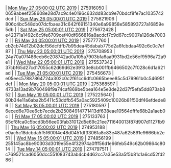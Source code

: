 | [Mon May 27 05:00:02 UTC 2019](https://transfer.sh/gAGZx/dashninja-dbdump-20190527070002.tar.bz2) | 275916050 | 0659abeef258608e28d7ac9c4e0196c632dd83cb9e70bdcf8fe7ac1035742dcd | 
| [Sun May 26 05:00:01 UTC 2019](https://transfer.sh/zT6S1/dashninja-dbdump-20190526070001.tar.bz2) | 275821906 | 806c4bc548db07dcfbaea31c642f69151340e6a99858e585893727a16859e5db | 
| [Sat May 25 05:00:01 UTC 2019](https://transfer.sh/1287bA/dashninja-dbdump-20190525070001.tar.bz2) | 275672428 | e42371a1492c6c9fe6709cef40df666816a8acdcf7c9d67cc9007a126de70032 | 
| [Fri May 24 05:00:01 UTC 2019](https://transfer.sh/GKV46/dashninja-dbdump-20190524070001.tar.bz2) | 275777760 | cb2cb74d12b02dcf56dcfdfb7b95dea45dabab775d2a6fcbdaa492c6c0c7ef87 | 
| [Thu May 23 05:00:01 UTC 2019](https://transfer.sh/ym3tU/dashninja-dbdump-20190523070001.tar.bz2) | 275708953 | 24a70a07f486eeb6e208742ad0a105a7903bfa6aa9931bd2e56ef9596a72a9e1 | 
| [Wed May 22 05:00:01 UTC 2019](https://transfer.sh/NlBAN/dashninja-dbdump-20190522070001.tar.bz2) | 275537342 | 37cbf65d27cd17055c62d69d62e39133e8cb001fb6466502c7f028c6d1a621ad | 
| [Tue May 21 05:00:01 UTC 2019](https://transfer.sh/rvCQ4/dashninja-dbdump-20190521070001.tar.bz2) | 275456673 | e05eec57887864724a302c0c2f61cc6dfc0665beee85c5d79961b0c54695fdef | 
| [Mon May 20 05:00:01 UTC 2019](https://transfer.sh/t18PD/dashninja-dbdump-20190520070001.tar.bz2) | 275368597 | 4733a13ad9b760498f9a74caf869be5bea164e5e3de22d37f5efa5dd873ab852 | 
| [Sun May 19 05:00:01 UTC 2019](https://transfer.sh/pSQPC/dashninja-dbdump-20190519070001.tar.bz2) | 275225640 | 60b34e11a6aba2b5411c53ddfb545a0ac5925409c10026b81f50df46efdede86 | 
| [Sat May 18 05:00:01 UTC 2019](https://transfer.sh/nRO6x/dashninja-dbdump-20190518070001.tar.bz2) | 275180597 | 6eced6e70ee6cb7ecde2b25084914771413df638eae10564dfffe68b2a1aeb0c | 
| [Fri May 17 05:00:02 UTC 2019](https://transfer.sh/4pZm4/dashninja-dbdump-20190517070002.tar.bz2) | 275133763 | 65cf8fca0c5bcd3b56ee03fab31012d5e69c21ee711640013f87d907d1127fb9 | 
| [Thu May 16 05:00:02 UTC 2019]() | 274953188 | e0ac5c18dcbda5f5f600f4e48d0451df3306fa8c83e487a625891e9666bb2e51 | 
| [Wed May 15 05:00:01 UTC 2019](https://transfer.sh/1Evjm/dashninja-dbdump-20190515070001.tar.bz2) | 274856199 | 255145ac8be90303d3019e55e4f32974a0fff56d1e66feb549c62b09864c8014 | 
| [Tue May 14 05:00:01 UTC 2019](https://transfer.sh/5H2E2/dashninja-dbdump-20190514070001.tar.bz2) | 274797511 | c769521cad6050dcc551083743ab4cb4d62cc7a35e53a5f5b81c1a6cd52fd286 | 
